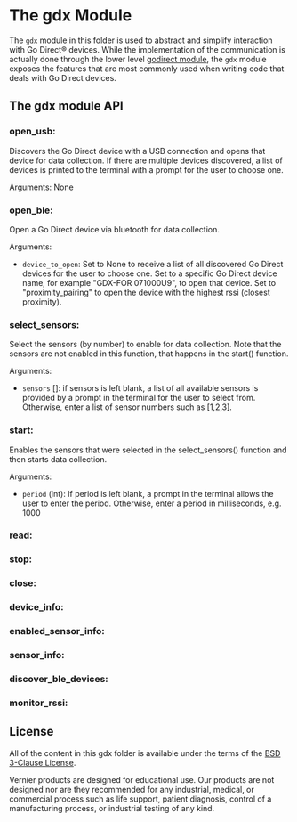 # The gdx Module

The `gdx` module in this folder is used to abstract and simplify interaction with Go Direct® devices. While the implementation of the communication is actually done through the lower level [godirect module](https://pypi.org/project/godirect/), the `gdx` module exposes the features that are most commonly used when writing code that deals with Go Direct devices.

## The gdx module API

### open_usb:
Discovers the Go Direct device with a USB connection and opens that device for data collection. If there are multiple devices discovered, a list of devices is printed to the terminal with a prompt for the user to choose one.

Arguments: None

### open_ble:
Open a Go Direct device via bluetooth for data collection.

Arguments: 
- `device_to_open`: Set to None to receive a list of all discovered Go Direct devices for the user to choose one. Set to a specific Go Direct device name, for example "GDX-FOR 071000U9", to open that device. Set to "proximity_pairing" to open the device with the highest rssi (closest proximity).

### select_sensors:
Select the sensors (by number) to enable for data collection. Note that the sensors are not enabled in this function, that happens in the start() function.

Arguments:
- `sensors` []: if sensors is left blank, a list of all available sensors is provided by a prompt in the terminal for the user to select from. Otherwise, enter a list of sensor numbers such as [1,2,3].

### start:
Enables the sensors that were selected in the select_sensors() function and then starts data collection.

Arguments: 
- `period` (int): If period is left blank, a prompt in the terminal allows the user to enter the period. Otherwise, enter a period in milliseconds, e.g. 1000

### read:

### stop:

### close:

### device_info:

### enabled_sensor_info:

### sensor_info:

### discover_ble_devices:

### monitor_rssi:

## License

All of the content in this gdx folder is available under the terms of the [BSD 3-Clause License](../../LICENSE).

Vernier products are designed for educational use. Our products are not designed nor are they recommended for any industrial, medical, or commercial process such as life support, patient diagnosis, control of a manufacturing process, or industrial testing of any kind.
